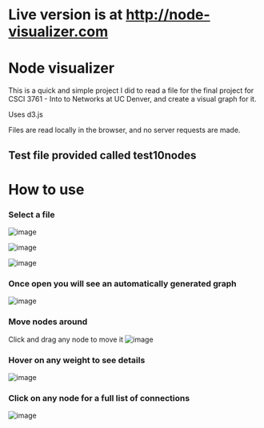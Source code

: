# Live version is at http://node-visualizer.com

# Node visualizer

This is a quick and simple project I did to read a file for the final project for CSCI 3761 - Into to Networks at UC Denver, and create a visual graph for it.

Uses d3.js

Files are read locally in the browser, and no server requests are made.

## Test file provided called test10nodes

# How to use

### Select a file

![image](https://user-images.githubusercontent.com/6385285/116635418-f6842a80-a91b-11eb-9433-1e3ca0f5ae91.png)

![image](https://user-images.githubusercontent.com/6385285/116635436-fd12a200-a91b-11eb-9748-9f2961d842cf.png)

![image](https://user-images.githubusercontent.com/6385285/116635442-03a11980-a91c-11eb-9353-9372d8e72b64.png)


### Once open you will see an automatically generated graph
![image](https://user-images.githubusercontent.com/6385285/116635480-203d5180-a91c-11eb-9211-bb85561a5d00.png)

### Move nodes around
Click and drag any node to move it
![image](https://user-images.githubusercontent.com/6385285/116635497-30edc780-a91c-11eb-8d74-12808f8e9efd.png)

### Hover on any weight to see details
![image](https://user-images.githubusercontent.com/6385285/116635541-4bc03c00-a91c-11eb-8a71-f5d9f8a38230.png)

### Click on any node for a full list of connections

![image](https://user-images.githubusercontent.com/6385285/116635561-57abfe00-a91c-11eb-97b8-479975ba3ede.png)
